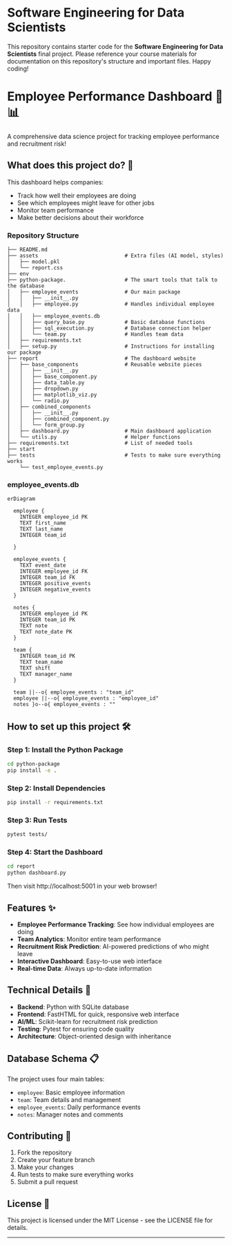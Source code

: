 
# Software Engineering for Data Scientists 

This repository contains starter code for the **Software Engineering for Data Scientists** final project. Please reference your course materials for documentation on this repository's structure and important files. Happy coding!

# Employee Performance Dashboard 🏢📊

A comprehensive data science project for tracking employee performance and recruitment risk!

## What does this project do? 🤔

This dashboard helps companies:
- Track how well their employees are doing
- See which employees might leave for other jobs
- Monitor team performance
- Make better decisions about their workforce

### Repository Structure
```
├── README.md
├── assets                            # Extra files (AI model, styles)
│   ├── model.pkl
│   └── report.css
├── env
├── python-package.                   # The smart tools that talk to the database
│   ├── employee_events               # Our main package
│   │   ├── __init__.py
│   │   ├── employee.py               # Handles individual employee data
│   │   ├── employee_events.db
│   │   ├── query_base.py             # Basic database functions
│   │   ├── sql_execution.py          # Database connection helper
│   │   └── team.py                   # Handles team data
│   ├── requirements.txt
│   ├── setup.py                      # Instructions for installing our package
├── report                            # The dashboard website
│   ├── base_components               # Reusable website pieces
│   │   ├── __init__.py
│   │   ├── base_component.py
│   │   ├── data_table.py
│   │   ├── dropdown.py
│   │   ├── matplotlib_viz.py
│   │   └── radio.py
│   ├── combined_components
│   │   ├── __init__.py
│   │   ├── combined_component.py
│   │   └── form_group.py
│   ├── dashboard.py                  # Main dashboard application
│   └── utils.py                      # Helper functions
├── requirements.txt                  # List of needed tools
├── start
├── tests                             # Tests to make sure everything works
    └── test_employee_events.py
```

### employee_events.db

```mermaid
erDiagram

  employee {
    INTEGER employee_id PK
    TEXT first_name
    TEXT last_name
    INTEGER team_id
    
  }

  employee_events {
    TEXT event_date
    INTEGER employee_id FK
    INTEGER team_id FK
    INTEGER positive_events
    INTEGER negative_events
  }

  notes {
    INTEGER employee_id PK
    INTEGER team_id PK
    TEXT note
    TEXT note_date PK
  }

  team {
    INTEGER team_id PK
    TEXT team_name
    TEXT shift
    TEXT manager_name
  }

  team ||--o{ employee_events : "team_id"
  employee ||--o{ employee_events : "employee_id"
  notes }o--o{ employee_events : ""
```

## How to set up this project 🛠️

### Step 1: Install the Python Package
```bash
cd python-package
pip install -e .
```

### Step 2: Install Dependencies
```bash
pip install -r requirements.txt
```

### Step 3: Run Tests
```bash
pytest tests/
```

### Step 4: Start the Dashboard
```bash
cd report
python dashboard.py
```

Then visit http://localhost:5001 in your web browser!

## Features ✨

- **Employee Performance Tracking**: See how individual employees are doing
- **Team Analytics**: Monitor entire team performance
- **Recruitment Risk Prediction**: AI-powered predictions of who might leave
- **Interactive Dashboard**: Easy-to-use web interface
- **Real-time Data**: Always up-to-date information

## Technical Details 🔧

- **Backend**: Python with SQLite database
- **Frontend**: FastHTML for quick, responsive web interface
- **AI/ML**: Scikit-learn for recruitment risk prediction
- **Testing**: Pytest for ensuring code quality
- **Architecture**: Object-oriented design with inheritance

## Database Schema 📋

The project uses four main tables:
- `employee`: Basic employee information
- `team`: Team details and management
- `employee_events`: Daily performance events
- `notes`: Manager notes and comments

## Contributing 🤝

1. Fork the repository
2. Create your feature branch
3. Make your changes
4. Run tests to make sure everything works
5. Submit a pull request

## License 📄

This project is licensed under the MIT License - see the LICENSE file for details.

---
